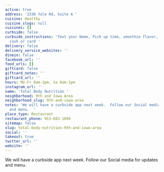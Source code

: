 ```yaml
---
active: true
address: '2330 Yale Rd, Suite A '
cuisine: Healthy
cuisine_slugs: null
cuisines: []
curbside: false
curbside_instructions: 'Text your Name, Pick up time, smoothie flavor, tea flavor,
  cash or card '
delivery: false
delivery_service_websites: ''
dinein: false
facebook_url: ''
food_urls: []
giftcard: false
giftcard_notes: ''
giftcard_url: ''
hours: Mo-Fr 8am-2pm, Sa 8am-1pm
instagram_url: ''
name: 'Total Body Nutrition '
neighborhood: 9th and Iowa Area
neighborhood_slug: 9th-and-iowa-area
notes: 'We will have a curbside app next week.  Follow our Social media for updates
  and menu.  '
place_type: Restaurant
restaurant_phone: 913-683-1604
sitemap: false
slug: total-body-nutrition-9th-and-iowa-area
social: ''
takeout: true
twitter_url: ''
website: ''
---
```


We will have a curbside app next week.  Follow our Social media for updates and menu.